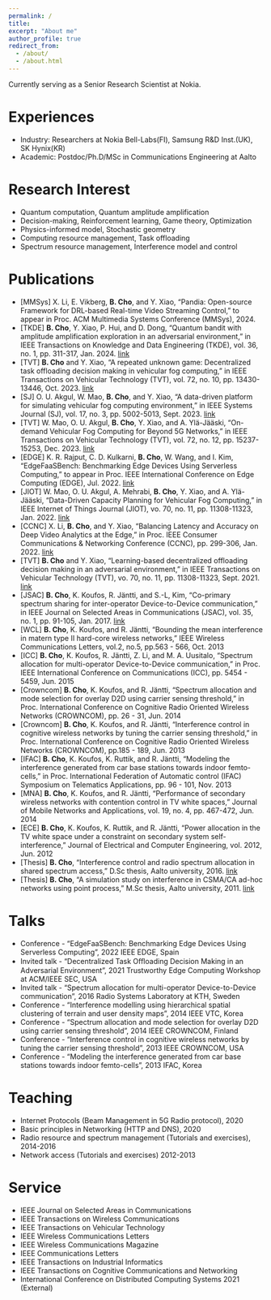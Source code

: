 ```yaml
---
permalink: /
title:  
excerpt: "About me"
author_profile: true
redirect_from: 
  - /about/
  - /about.html
---  
```

Currently serving as a Senior Research Scientist at Nokia.

Experiences
======
* Industry: Researchers at Nokia Bell-Labs(FI), Samsung R&D Inst.(UK), SK Hynix(KR)
* Academic: Postdoc/Ph.D/MSc in Communications Engineering at Aalto
 
Research Interest
======
* Quantum computation, Quantum amplitude amplification
* Decision-making, Reinforcement learning, Game theory, Optimization
* Physics-informed model, Stochastic geometry
* Computing resource management, Task offloading
* Spectrum resource management, Interference model and control
  
Publications
======
* [MMSys] X. Li, E. Vikberg, **B. Cho**, and Y. Xiao, “Pandia: Open-source Framework for DRL-based Real-time Video Streaming Control,” to appear in Proc. ACM Multimedia Systems Conference (MMSys), 2024. 
* [TKDE] **B. Cho**, Y. Xiao, P. Hui, and D. Dong, “Quantum bandit with amplitude amplification exploration in an adversarial environment,” in IEEE Transactions on Knowledge and Data Engineering (TKDE), vol. 36, no. 1, pp. 311-317, Jan. 2024. [link](https://ieeexplore.ieee.org/abstract/document/10136755)
* [TVT] **B. Cho** and Y. Xiao, “A repeated unknown game: Decentralized task offloading decision making in vehicular fog computing,” in IEEE Transactions on Vehicular Technology (TVT), vol. 72, no. 10, pp. 13430-13446, Oct. 2023. [link](https://ieeexplore.ieee.org/document/10122978)  
* [SJ] O. U. Akgul, W. Mao, **B. Cho**, and Y. Xiao, “A data-driven platform for simulating vehicular fog computing environment,” in IEEE Systems Journal (SJ), vol. 17, no. 3, pp. 5002-5013, Sept. 2023. [link](https://ieeexplore.ieee.org/document/10168727)
* [TVT] W. Mao, O. U. Akgul, **B. Cho**, Y. Xiao, and A. Ylä-Jääski, “On-demand Vehicular Fog Computing for Beyond 5G Networks,” in IEEE Transactions on Vehicular Technology (TVT), vol. 72, no. 12, pp. 15237-15253, Dec. 2023. [link](https://ieeexplore.ieee.org/document/10164177)
* [EDGE] K. R. Rajput, C. D. Kulkarni, **B. Cho**, W. Wang, and I. Kim, “EdgeFaaSBench: Benchmarking Edge Devices Using Serverless Computing,” to appear in Proc. IEEE International Conference on Edge Computing (EDGE), Jul. 2022. [link](https://wwang.github.io/papers/EdgeFaaSBench.pdf)
* [JIOT] W. Mao, O. U. Akgul, A. Mehrabi, **B. Cho**, Y. Xiao, and A. Ylä-Jääski, “Data-Driven Capacity Planning for Vehicular Fog Computing,” in IEEE Internet of Things Journal (JIOT), vo. 70, no. 11, pp. 11308-11323, Jan. 2022. [link](https://ieeexplore.ieee.org/document/9684543)
* [CCNC] X. Li, **B. Cho**, and Y. Xiao, “Balancing Latency and Accuracy on Deep Video Analytics at the Edge,” in Proc. IEEE Consumer Communications & Networking Conference (CCNC), pp. 299-306, Jan. 2022. [link](https://acris.aalto.fi/ws/portalfiles/portal/79542279/_CCNC_2022_Deep_Video_Analytics_Latency_vs_Accuracy_2_.pdf)
* [TVT] **B. Cho** and Y. Xiao, “Learning-based decentralized offloading decision making in an adversarial environment,” in IEEE Transactions on Vehicular Technology (TVT), vo. 70, no. 11, pp. 11308-11323, Sept. 2021. [link](https://ieeexplore.ieee.org/document/9551805)
* [JSAC] **B. Cho**, K. Koufos, R. Jäntti, and S.-L, Kim, “Co-primary spectrum sharing for inter-operator Device-to-Device communication,” in IEEE Journal on Selected Areas in Communications (JSAC), vol. 35, no. 1, pp. 91-105, Jan. 2017. [link](https://research-information.bris.ac.uk/ws/portalfiles/portal/98113494/CoPrimD2D_Koufos2017.pdf)
* [WCL] **B. Cho**, K. Koufos, and R. Jäntti, “Bounding the mean interference in matern type II hard-core wireless networks,” IEEE Wireless Communications Letters, vol.2, no.5, pp.563 - 566, Oct. 2013
* [ICC] **B. Cho**, K. Koufos, R. Jäntti, Z. Li, and M. A. Uusitalo, “Spectrum allocation for multi-operator Device-to-Device communication,” in Proc. IEEE International Conference on Communications (ICC), pp. 5454 - 5459, Jun. 2015
* [Crowncom] **B. Cho**, K. Koufos, and R. Jäntti, “Spectrum allocation and mode selection for overlay D2D using carrier sensing threshold,” in Proc. International Conference on Cognitive Radio Oriented Wireless Networks (CROWNCOM), pp. 26 - 31, Jun. 2014
* [Crowncom] **B. Cho**, K. Koufos, and R. Jäntti, “Interference control in cognitive wireless networks by tuning the carrier sensing threshold,” in Proc. International Conference on Cognitive Radio Oriented Wireless Networks (CROWNCOM), pp.185 - 189, Jun. 2013
* [IFAC] **B. Cho**, K. Koufos, K. Ruttik, and R. Jäntti, “Modeling the interference generated from car base stations towards indoor femto-cells,” in Proc. International Federation of Automatic control (IFAC) Symposium on Telematics Applications, pp. 96 - 101, Nov. 2013
* [MNA] **B. Cho**, K. Koufos, and R. Jäntti, “Performance of secondary wireless networks with contention control in TV white spaces,” Journal of Mobile Networks and Applications, vol. 19, no. 4, pp. 467-472, Jun. 2014
* [ECE] **B. Cho**, K. Koufos, K. Ruttik, and R. Jäntti, “Power allocation in the TV white space under a constraint on secondary system self-interference,” Journal of Electrical and Computer Engineering, vol. 2012, Jun. 2012
* [Thesis] **B. Cho**, “Interference control and radio spectrum allocation in shared spectrum access,” D.Sc thesis, Aalto university, 2016. [link](https://aaltodoc.aalto.ﬁ/handle/123456789/21259)
* [Thesis] **B. Cho**, “A simulation study on interference in CSMA/CA ad-hoc networks using point process,” M.Sc thesis, Aalto university, 2011. [link](http://lib.tkk.ﬁ/Dipl/2010/urn100408.pdf)
  
Talks
======
* Conference - “EdgeFaaSBench: Benchmarking Edge Devices Using Serverless Computing”, 2022 IEEE EDGE, Spain   
* Invited talk - “Decentralized Task Oﬄoading Decision Making in an Adversarial Environment”, 2021 Trustworthy Edge Computing Workshop at ACM/IEEE SEC, USA
* Invited talk - “Spectrum allocation for multi-operator Device-to-Device communication”, 2016 Radio Systems Laboratory at KTH, Sweden
* Conference - “Interference modelling using hierarchical spatial clustering of terrain and user density maps”, 2014 IEEE VTC, Korea
* Conference - “Spectrum allocation and mode selection for overlay D2D using carrier sensing threshold”, 2014 IEEE CROWNCOM, Finland 
* Conference - “Interference control in cognitive wireless networks by tuning the carrier sensing threshold”, 2013 IEEE CROWNCOM, USA
* Conference - “Modeling the interference generated from car base stations towards indoor femto-cells”, 2013 IFAC, Korea  
  
Teaching
======
* Internet Protocols (Beam Management in 5G Radio protocol), 2020
* Basic principles in Networking (HTTP and DNS), 2020 
* Radio resource and spectrum management (Tutorials and exercises), 2014-2016
* Network access (Tutorials and exercises) 2012-2013
   
Service 
======
* IEEE Journal on Selected Areas in Communications 
* IEEE Transactions on Wireless Communications 
* IEEE Transactions on Vehicular Technology 
* IEEE Wireless Communications Letters 
* IEEE Wireless Communications Magazine 
* IEEE Communications Letters 
* IEEE Transactions on Industrial Informatics 
* IEEE Transactions on Cognitive Communications and Networking 
* International Conference on Distributed Computing Systems 2021 (External) 
